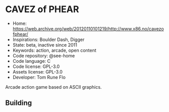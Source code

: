 # CAVEZ of PHEAR

- Home: https://web.archive.org/web/20120110101219/http://www.x86.no/cavezofphear/
- Inspirations: Boulder Dash, Digger
- State: beta, inactive since 2011
- Keywords: action, arcade, open content
- Code repository: @see-home
- Code language: C
- Code license: GPL-3.0
- Assets license: GPL-3.0
- Developer: Tom Rune Flo

Arcade action game based on ASCII graphics.

## Building
